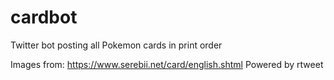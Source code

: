 # cardbot
Twitter bot posting all Pokemon cards in print order

Images from: https://www.serebii.net/card/english.shtml
Powered by rtweet
